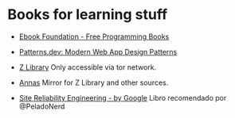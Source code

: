# Books for learning stuff

- [Ebook Foundation - Free Programming Books](https://github.com/EbookFoundation/free-programming-books)

- [Patterns.dev: Modern Web App Design Patterns](https://www.patterns.dev/)

- [Z Library](http://bookszlibb74ugqojhzhg2a63w5i2atv5bqarulgczawnbmsb6s6qead.onion/)
  Only accessible via tor network.

- [Annas](https://annas-archive.org/)
  Mirror for Z Library and other sources.

- [Site Reliability Engineering - by Google](https://sre.google/sre-book/table-of-contents/)
  Libro recomendado por @PeladoNerd
